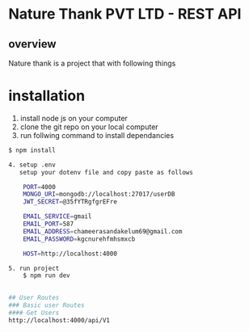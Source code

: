 # Nature Thank PVT LTD - REST API 

## overview 
Nature thank is a project that with following things 

# installation
1. install node js on your computer 
2. clone the git repo on your local computer 
3. run follwing command to install dependancies 
```bash
$ npm install

4. setup .env
   setup your dotenv file and copy paste as follows 

    PORT=4000
    MONGO_URI=mongodb://localhost:27017/userDB
    JWT_SECRET=@35fYTRgfgrEFre

    EMAIL_SERVICE=gmail
    EMAIL_PORT=587
    EMAIL_ADDRESS=chameerasandakelum69@gmail.com
    EMAIL_PASSWORD=kgcnurehfmhsmxcb

    HOST=http://localhost:4000

5. run project 
    $ npm run dev 
    

## User Routes 
### Basic user Routes 
#### Get Users
http://localhost:4000/api/V1
